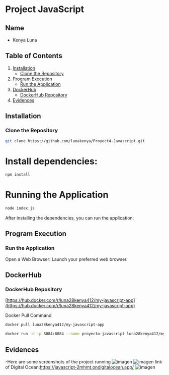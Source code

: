 # Project JavaScript

## Name

- Kenya Luna

## Table of Contents

1. [Installation](#installation)
   - [Clone the Repository](#clone-the-repository)
2. [Program Execution](#program-execution)
   - [Run the Application](#run-the-application)
3. [DockerHub](#dockerhub)
   - [DockerHub Repository](#dockerhub-repository)
4. [Evidences](#evidences)

## Installation
### Clone the Repository

```sh
git clone https://github.com/lunakenya/Proyect4-Javascript.git
```
# Install dependencies:

```sh
npm install
```
# Running the Application
```sh
node index.js
```
After installing the dependencies, you can run the application:

## Program Execution
### Run the Application

Open a Web Browser: Launch your preferred web browser.


## DockerHub
### DockerHub Repository

[https://hub.docker.com/r/luna28kenya412/my-javascript-app](https://hub.docker.com/r/luna28kenya412/my-javascript-app)

Docker Pull Command
```sh
docker pull luna28kenya412/my-javascript-app
```
```sh
docker run -d -p 8084:8084 --name proyecto-javascript luna28kenya412/my-javascript-app
```

## Evidences
-Here are some screenshots of the project running 
![imagen](https://github.com/user-attachments/assets/0682e58e-b96b-40e1-a6ff-d4f808cae234)
![imagen](https://github.com/user-attachments/assets/c19e06cb-f44f-4532-bed1-44f64c0e5f6e)
link of Digital Ocean:https://javascript-2mhmt.ondigitalocean.app/
![imagen](https://github.com/user-attachments/assets/79b0983d-ce3a-47bf-9b72-96957de4ad86)



